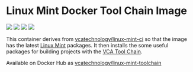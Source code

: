 # Linux Mint Docker Tool Chain Image

[![](https://images.microbadger.com/badges/image/vcatechnology/linux-mint-toolchain.svg)](http://microbadger.com/images/vcatechnology/linux-mint-toolchain "Image Layers") [![](https://images.microbadger.com/badges/version/vcatechnology/linux-mint.svg)](http://microbadger.com/images/vcatechnology/linux-mint-toolchain "Image Version") [![](https://images.microbadger.com/badges/license/vcatechnology/linux-mint-toolchain.svg)](https://microbadger.com/images/vcatechnology/linux-mint-toolchain "Image License")  [![](https://images.microbadger.com/badges/commit/vcatechnology/linux-mint-toolchain.svg)](https://github.com/vcatechnology/docker-linux-mint-toolchain "Image Commit")

This container derives from
[vcatechnology/linux-mint-ci](https://hub.docker.com/r/vcatechnology/linux-mint-ci) so that the
image has the latest [Linux Mint](https://www.archlinux.org/) packages. It then
installs the some useful packages for building projects with the
[VCA Tool Chain](https://gitlab.vcatechnology.com/tool-chain/tool-chain).

Available on Docker Hub as [vcatechnology/linux-mint-toolchain](https://hub.docker.com/r/vcatechnology/linux-mint-toolchain/)
